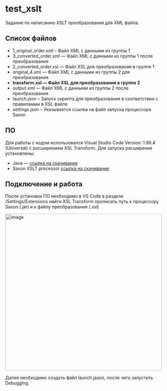 # test_xslt
Задание по написанию XSLT преобразования для XML файла.

## Список файлов
- 1_original_order.xml – Файл XML с данными из группы 1
- 3_converted_order.xml — Файл XML с данными из группы 1 после преобразования
- 2_converted_order.xsl — Файл XSL для преобразования в группе 1
- original_4.xml — Файл XML с данными из группы 2 для преобразования
- **transform.xsl — Файл XSL для преобразования в группе 2**
- output.xml — Файл XML с данными из группы 2 после преобразования
- launch.json – Запуск скрипта для преобразования в соответствии с правиламми в XSL файле
- settings.json – Указывается ссылка на файл запуска процессора Saxon

## ПО
Для работы с кодом использовался Visual Studio Code Version: 1.96.4 (Universal) с расширением XSL Transform.
Для запуска расширения установлены:
- Java — [ссылка на скачивание](https://download.oracle.com/java/23/latest/jdk-23_macos-aarch64_bin.dmg)
- Saxon XSLT processor [ссылка на скачивание](https://github.com/Saxonica/Saxon-HE/releases/download/SaxonHE12-5/SaxonHE12-5J.zip)

## Подключение и работа
После установки ПО необходимо в VS Code в разделе /Settings/Extensions найти XSL Transform прописать путь к процессору Saxon (.jar) и к файлу преобразования (.xsl)

<img width="499" alt="image" src="https://github.com/user-attachments/assets/81aa03ce-c6c0-4926-8b6b-629484e4741f" />

Далее необходимо создать файл launch.jason, после чего запустить Debugging.
